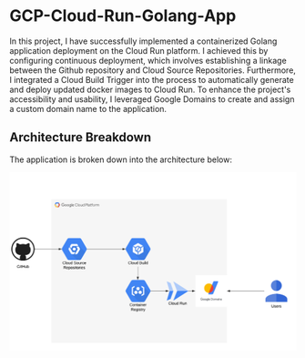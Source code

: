 # GCP-Cloud-Run-Golang-App

In this project, I have successfully implemented a containerized Golang application deployment on the Cloud Run platform. I achieved this by configuring continuous deployment, which involves establishing a linkage between the Github repository and Cloud Source Repositories. Furthermore, I integrated a Cloud Build Trigger into the process to automatically generate and deploy updated docker images to Cloud Run. To enhance the project's accessibility and usability, I leveraged Google Domains to create and assign a custom domain name to the application.

## Architecture Breakdown

The application is broken down into the architecture below:

![applications](https://github.com/rjones18/Images/blob/main/GCP%20NodeJs2.png)
